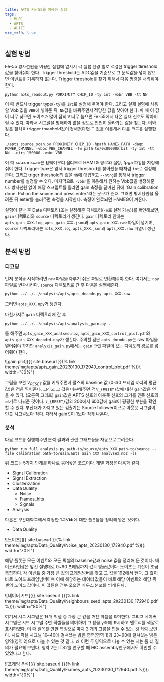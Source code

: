 ```yaml
---
title: APTS Fe-55를 이용한 실험
tags:
  - MLR1
  - APTS
  - ALICE
use_math: true
---
```


## 실험 방법

Fe-55 방사선원을 이용한 실험에 앞서서 각 실험 환경 별로 적절한 trigger threshold 값을 찾아줘야 한다.
Trigger threshold는 ADC값을 기준으로 그 문턱값을 넘지 않으면 이벤트를 기록하지 않는다.
Trigger threshold를 찾기 위해서 다음 명령을 내려줘야 한다.

```
python apts_readout.py PORXIMITY CHIP_ID -ty int -vbbr VBB -tt NN
```

이 때 반드시 trigger type(`-ty`)를 `int`로 설정해 주어야 한다.
그리고 실재 실험에 사용할 Vbb 값을 `VBB`에 넣어준 뒤, `NN`값을 바꿔주면서 적당한 값을 찾아야 한다.
이 때 이 값이 너무 낮으면 노이즈가 많이 잡히고 너무 높으면 Fe-55에서 나온 실재 신호도 막아버릴 수 있다.
따라서 시그널을 방해하지 않을 정도로 천천히 올라가는 값을 찾는다.
이와 같은 절차로 trigger threshold값이 정해졌다면 그 값을 이용해서 다음 코드를 실행한다.

```
./apts_source_scan.py PROXIMITY CHIP_ID -hpath HAMEG_PATH -daqc POWER_CHANNEL -vbbc VBB_CHANNEL -fw path-to/0x000000.bit -ty int -tt NN --ntrg 150000 -vbbr VBB
```

이 때 source scan은 펌웨어부터 올리므로 HAMEG 경로와 설정, fpga 파일을 지정해줘야 한다.
Trigger type은 앞서 trigger threshold를 찾아줬을 때처럼 `int`로 설정해준다.
그리고 triger threshold의 값을 `NN`에 대입하고 `--ntrg`를 통해서 trigger number를 설정할 수 있다.
마지막으로 `-vbbr`을 이용해서 원하는 Vbb값을 설정해준다.
방사선원 없이 해당 스크립트를 돌리면 gain 측정을 끝마친 뒤에 'Gain calibration done. Put on the source and press enter.'라는 문구가 뜬다.
그러면 방사선원을 올려준 뒤 enter를 눌러주면 측정을 시작한다.
측정이 완료되면 HAMEG이 꺼진다.

실험이 끝난 후 Data 디렉토리(또는 설정해준 디렉토리(`-o`로 설정 가능))를 확인해보면, `gain` 디렉토리와 `source` 디렉토리가 생긴다. `gain` 디렉토리 안에는 `apts_gain_XXX.log`, `apts_gain_XXX.json`과 `apts_gain_XXX.raw` 파일이 생기며, `source` 디렉토리에는 `apts_XXX.log`, `apts_XXX.json`과 `apts_XXX.raw` 파일이 생긴다.

## 분석 방법

### 디코딩

먼저 분석을 시작하려면 `raw` 파일을 다루기 쉬운 파일로 변환해줘야 한다. 
여기서는 `npy` 파일로 변환시킨다.
`source` 디렉토리로 간 후 다음을 실행해준다.

```
python ../../../analysis/apts/apts_decode.py apts_XXX.raw
```
그러면 `apts_XXX.npy`가 생긴다.

마찬가지로 `gain` 디렉토리에 간 후 

```
python ../../../analysis/apts/analysis_gain.py .
```

를 해주면 `apts_gain_XXX_analsed.npz`, `apts_gain_XXX_control_plot.pdf`와 `apts_gain_XXX_decoded.npy`가 생긴다.
주의할 점은 `apts_docode.py`는 raw 파일을 넣어줘야 하지만 `analysis_gain.py`에서는 `gain` 관련 파일이 있는 디렉토리 경로를 넣어줘야 한다.

![gain plot]({{ site.baseurl }}{% link theme/img/apts/apts_gain_20230130_172940_control_plot.pdf %}){: width="80%"}

그림을 보면 $V_{RESET}$ 값을 키워주면서 펄스의 baseline 값 (0~90 프레임 까지의 평균값)을 점을 찍어준다. 
그리고 그 값을 미분해주면 각 `V_{RESET}`값에 대한 gain값을 얻을 수 있다. (오른쪽 그래프)
`gain`값은 APTS 신호의 아웃풋 신호의 크기를 인풋 신호의 크기로 나눠준 것이다.
`V_{RESET}`값의 200에서 600값에 gain이 평평한 부분을 확인할 수 있다.
부산대가 가지고 있는 검출기는 Source follower이므로 아웃풋 시그널이 인풋 시그널보다 작다. 따라서 gain값이 1보다 작게 나온다.

### 분석
다음 코드를 실행해주면 분석 결과와 관련 그래프들을 자동으로 그려준다.

```
python run_full_analysis.py path-to/source/apts_XXX path-to/source --file_calibration path-to/gain/apts_gain_XXX_analysed.npz -ls
```

위 코드는 5가지 단계를 하나로 묶어놓은 코드이다. 개별 과정은 다음과 같다.
- Signal Calibration
- Signal Extraction
- Clusterization
- Data Quality
  - Noise
  - Frames_hits
  - Signals
- Analysis

다음은 부산대학교에서 측정한 1.2Vbb에 대한 플롯들을 정리해 놓은 것이다.

- Data Quality
  
![노이즈]({{ site.baseurl }}{% link theme/img/apts/Data_Quality/Noise_apts_20230130_172940.pdf %}){: width="80%"}

해당 플롯은 모든 이벤트와 모든 픽셀의 baseline값과 noise 값을 정리해 둔 것이다. 
배이스라인값은 앞선 설명대로 0~90 프레임까지 값의 평균값이다.
노이즈는 계산이 조금 복잡하다. 
각 이벤트 중 가장 큰 값의 프레임넘버를 찾고 그 값을 192에서 뺀다.
그 값이 바로 노이즈 프레임넘버이며 이에 해당하는 데이터 값들이 바로 해당 이벤트와 해당 픽셀의 노이즈 값이다.
이 값들을 전부 모으면 가우스 분포를 띄게 된다.

![네이버 시드]({{ site.baseurl }}{% link theme/img/apts/Data_Quality/Neighbours_seed_apts_20230130_172940.pdf %}){: width="80%"}

여기서 시드 시그널은 16개 픽셀 중 가장 큰 값을 가진 픽셀을 의미한다. 
그리고 네이버 시그널은 시드 시그널 주변 픽셀들을 의미하며 그 합을 y축에 표시하고 엔트리를 색깔로 표시하였다.
이 때 괄목할 만한 특징으로 마치 2 개의 그룹을 만들 수 있는 것 처럼 보인다. 
시드 픽셀 시그널 10~40에 걸쳐있는 밝은 영역(영역 1)과 20~90에 걸쳐있는 밝은 영역(영역 2)으로 나눌 수 있는 것 같다. 
왜 이런 두 영역으로 나눌 수 있는 지는 좀 더 질의가 필요해 보인다.
영역 2는 ITS2를 연구할 때 HIC assembly연구에서도 확인할 수 있었다고 한다.

![프레임 분석]({{ site.baseurl }}{% link theme/img/apts/Data_Quality/Frames_apts_20230130_172940.pdf %}){: width="80%"}